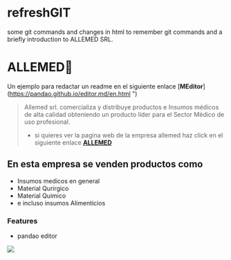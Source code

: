 # refreshGIT
some git commands and changes in html to remember git commands and a briefly introduction to ALLEMED SRL.

# ALLEMED💚
Un ejemplo para redactar un readme en el siguiente enlace  [**MEditor**](https://pandao.github.io/editor.md/en.html ") 
> Allemed srl. comercializa y distribuye productos e Insumos médicos de alta calidad obteniendo un producto líder para el Sector Médico de uso profesional.
> - si quieres ver la pagina web de la empresa allemed haz click en el siguiente enlace  [**ALLEMED**](https://alle-med.com")

## En esta empresa se venden productos como
* Insumos medicos en general
* Material Qurirgico
* Material Quimico
* e incluso insumos Alimenticios

### Features

- pandao editor 

![](https://alle-med.com/wp-content/uploads/2021/02/non-absorbales-300x247-1.jpg)
